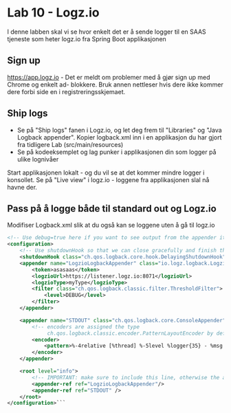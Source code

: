 # Lab 10 - Logz.io

I denne labben skal vi se hvor enkelt det er å sende logger til en SAAS tjeneste som heter logz.io fra Spring Boot applikasjonen

## Sign up

https://app.logz.io - Det er meldt om problemer med å gjør sign up med Chrome og enkelt ad- blokkere. Bruk annen nettleser hvis dere ikke 
kommer dere forbi side en i registreringsskjemaet. 

## Ship logs 

* Se på "Ship logs" fanen i Logz.io, og let deg frem til "Libraries" og "Java Logback appender". Kopier logback.xml inn i en applikasjon du 
har gjort fra tidligere Lab (src/main/resources)
* Se på kodeeksemplet og lag punker i applikasjonen din som logger på ulike lognivåer 

Start applikasjonen lokalt - og du vil se at det kommer mindre logger i konsollet. Se på "Live view" i logz.io - loggene fra applikasjonen slal nå havne der.

## Pass på å logge både til standard out og Logz.io

Modifiser Logback.xml slik at du også kan se loggene uten å gå til logz.io

```xml
<!-- Use debug=true here if you want to see output from the appender itself -->
<configuration>
    <!-- Use shutdownHook so that we can close gracefully and finish the log drain -->
    <shutdownHook class="ch.qos.logback.core.hook.DelayingShutdownHook"/>
    <appender name="LogzioLogbackAppender" class="io.logz.logback.LogzioLogbackAppender">
        <token>asasaas</token>
        <logzioUrl>https://listener.logz.io:8071</logzioUrl>
        <logzioType>myType</logzioType>
        <filter class="ch.qos.logback.classic.filter.ThresholdFilter">
            <level>DEBUG</level>
        </filter>
    </appender>

    <appender name="STDOUT" class="ch.qos.logback.core.ConsoleAppender">
        <!-- encoders are assigned the type
             ch.qos.logback.classic.encoder.PatternLayoutEncoder by default -->
        <encoder>
            <pattern>%-4relative [%thread] %-5level %logger{35} - %msg %n</pattern>
        </encoder>
    </appender>

    <root level="info">
        <!-- IMPORTANT: make sure to include this line, otherwise the appender won't be used -->
        <appender-ref ref="LogzioLogbackAppender"/>
        <appender-ref ref="STDOUT" />
    </root>
</configuration>```
